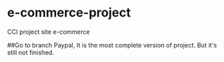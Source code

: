 # e-commerce-project
CCI project site e-commerce


##Go to branch Paypal, It is the most complete version of project. But it's still not finished.
